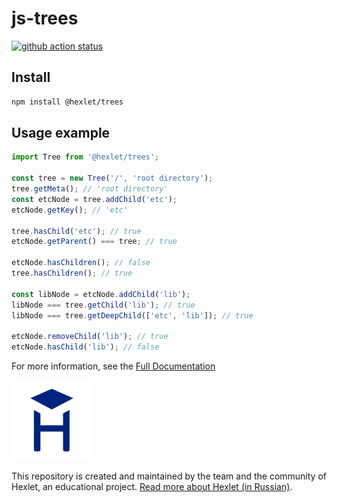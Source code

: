 # js-trees

[![github action status](https://github.com/hexlet-components/js-trees/workflows/Node%20CI/badge.svg)](https://github.com/hexlet-components/js-trees/actions)

## Install

```sh
npm install @hexlet/trees
```

## Usage example

```javascript
import Tree from '@hexlet/trees';

const tree = new Tree('/', 'root directory');
tree.getMeta(); // 'root directory'
const etcNode = tree.addChild('etc');
etcNode.getKey(); // 'etc'

tree.hasChild('etc'); // true
etcNode.getParent() === tree; // true

etcNode.hasChildren(); // false
tree.hasChildren(); // true

const libNode = etcNode.addChild('lib');
libNode === tree.getChild('lib'); // true
libNode === tree.getDeepChild(['etc', 'lib']); // true

etcNode.removeChild('lib'); // true
etcNode.hasChild('lib'); // false
```

For more information, see the [Full Documentation](https://github.com/hexlet-components/js-trees/tree/master/docs)

[![Hexlet Ltd. logo](https://raw.githubusercontent.com/Hexlet/assets/master/images/hexlet_logo128.png)](https://ru.hexlet.io/pages/about?utm_source=github&utm_medium=link&utm_campaign=js-trees)

This repository is created and maintained by the team and the community of Hexlet, an educational project. [Read more about Hexlet (in Russian)](https://ru.hexlet.io/pages/about?utm_source=github&utm_medium=link&utm_campaign=js-trees).
